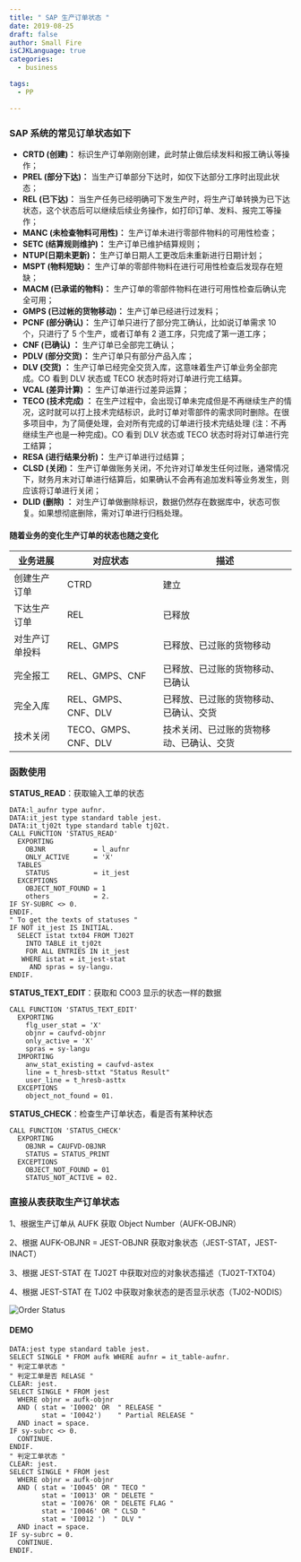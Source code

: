 ```yaml
---
title: " SAP 生产订单状态 "
date: 2019-08-25
draft: false
author: Small Fire
isCJKLanguage: true
categories: 
  - business

tags: 
  - PP

---
```


### SAP 系统的常见订单状态如下

- **CRTD (创建)：** 标识生产订单刚刚创建，此时禁止做后续发料和报工确认等操作；
- **PREL (部分下达)：** 当生产订单部分下达时，如仅下达部分工序时出现此状态；
- **REL    (已下达)：** 当生产任务已经明确可下发生产时，将生产订单转换为已下达状态，这个状态后可以继续后续业务操作，如打印订单、发料、报完工等操作；
- **MANC (未检查物料可用性)：** 生产订单未进行零部件物料的可用性检查；
- **SETC (结算规则维护)：** 生产订单已维护结算规则；
- **NTUP(日期未更新)：** 生产订单日期人工更改后未重新进行日期计划；
- **MSPT (物料短缺)：** 生产订单的零部件物料在进行可用性检查后发现存在短缺；
- **MACM (已承诺的物料)：** 生产订单的零部件物料在进行可用性检查后确认完全可用；
- **GMPS (已过帐的货物移动)：** 生产订单已经进行过发料；
- **PCNF (部分确认)：** 生产订单只进行了部分完工确认，比如说订单需求 10 个，只进行了 5 个生产，或者订单有 2 道工序，只完成了第一道工序；
- **CNF (已确认) ：** 生产订单已全部完工确认；
- **PDLV (部分交货)：** 生产订单只有部分产品入库；
- **DLV (交货) ：** 生产订单已经完全交货入库，这意味着生产订单业务全部完成。CO 看到 DLV 状态或 TECO 状态时将对订单进行完工结算。
- **VCAL (差异计算) ：** 生产订单进行过差异运算；
- **TECO (技术完成) ：** 在生产过程中，会出现订单未完成但是不再继续生产的情况，这时就可以打上技术完结标识，此时订单对零部件的需求同时删除。在很多项目中，为了简便处理，会对所有完成的订单进行技术完结处理 (注：不再继续生产也是一种完成)。CO 看到 DLV 状态或 TECO 状态时将对订单进行完工结算；
- **RESA (进行结果分析)：** 生产订单进行过结算；
- **CLSD (关闭)：** 生产订单做账务关闭，不允许对订单发生任何过账，通常情况下，财务月末对订单进行结算后，如果确认不会再有追加发料等业务发生，则应该将订单进行关闭；
- **DLID (删除) ：** 对生产订单做删除标识，数据仍然存在数据库中，状态可恢复。如果想彻底删除，需对订单进行归档处理。

#### 随着业务的变化生产订单的状态也随之变化

| 业务进展       | 对应状态             | 描述                                     |
| -------------- | -------------------- | ---------------------------------------- |
| 创建生产订单   | CTRD                 | 建立                                     |
| 下达生产订单   | REL                  | 已释放                                   |
| 对生产订单投料 | REL、GMPS            | 已释放、已过账的货物移动                 |
| 完全报工       | REL、GMPS、CNF       | 已释放、已过账的货物移动、已确认         |
| 完全入库       | REL、GMPS、CNF、DLV  | 已释放、已过账的货物移动、已确认、交货   |
| 技术关闭       | TECO、GMPS、CNF、DLV | 技术关闭、已过账的货物移动、已确认、交货 |

### 函数使用

**STATUS_READ**：获取输入工单的状态

```ABAP
DATA:l_aufnr type aufnr.
DATA:it_jest type standard table jest.
DATA:it_tj02t type standard table tj02t.
CALL FUNCTION 'STATUS_READ'     
  EXPORTING
    OBJNR            = l_aufnr
    ONLY_ACTIVE      = 'X'
  TABLES
    STATUS           = it_jest
  EXCEPTIONS
    OBJECT_NOT_FOUND = 1
    others           = 2.
IF SY-SUBRC <> 0.
ENDIF.
" To get the texts of statuses "
IF NOT it_jest IS INITIAL.
  SELECT istat txt04 FROM TJ02T
    INTO TABLE it_tj02t
    FOR ALL ENTRIES IN it_jest
   WHERE istat = it_jest-stat
     AND spras = sy-langu.
ENDIF.
```

**STATUS_TEXT_EDIT**：获取和 CO03 显示的状态一样的数据

```ABAP
CALL FUNCTION 'STATUS_TEXT_EDIT'
  EXPORTING
    flg_user_stat = 'X'
    objnr = caufvd-objnr
    only_active = 'X'
    spras = sy-langu
  IMPORTING
    anw_stat_existing = caufvd-astex
    line = t_hresb-sttxt "Status Result"
    user_line = t_hresb-asttx
  EXCEPTIONS
    object_not_found = 01.
```

**STATUS_CHECK**：检查生产订单状态，看是否有某种状态

```ABAP
CALL FUNCTION 'STATUS_CHECK'
  EXPORTING
    OBJNR = CAUFVD-OBJNR
    STATUS = STATUS_PRINT
  EXCEPTIONS
    OBJECT_NOT_FOUND = 01
    STATUS_NOT_ACTIVE = 02.
```

### 直接从表获取生产订单状态

1、根据生产订单从 AUFK 获取 Object Number（AUFK-OBJNR）

2、根据 AUFK-OBJNR = JEST-OBJNR 获取对象状态（JEST-STAT，JEST-INACT）

3、根据 JEST-STAT 在 TJ02T 中获取对应的对象状态描述（TJ02T-TXT04）

4、根据 JEST-STAT 在 TJ02 中获取对象状态的是否显示状态（TJ02-NODIS）

![Order Status](/images/PP/OrderStatus.jpg)

#### DEMO

```ABAP
DATA:jest type standard table jest.
SELECT SINGLE * FROM aufk WHERE aufnr = it_table-aufnr. 
" 判定工单状态 "
" 判定工单是否 RELASE "
CLEAR: jest.
SELECT SINGLE * FROM jest
  WHERE objnr = aufk-objnr
  AND ( stat = 'I0002' OR  " RELEASE "
	    stat = 'I0042')    " Partial RELEASE "
  AND inact = space.
IF sy-subrc <> 0.
  CONTINUE.
ENDIF.
" 判定工单状态 "
CLEAR: jest.
SELECT SINGLE * FROM jest
  WHERE objnr = aufk-objnr
  AND ( stat = 'I0045' OR " TECO "
        stat = 'I0013' OR " DELETE "
        stat = 'I0076' OR " DELETE FLAG "
        stat = 'I0046' OR " CLSD "
        stat = 'I0012 ')  " DLV "
  AND inact = space.
IF sy-subrc = 0.
  CONTINUE.
ENDIF.
```
